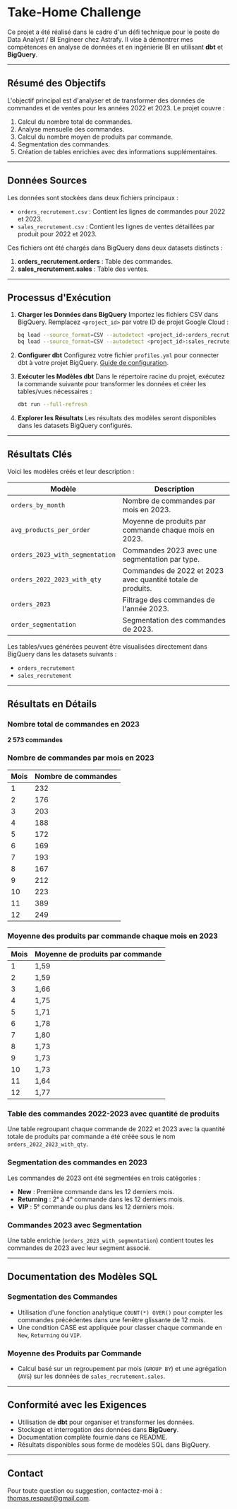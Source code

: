 # Take-Home Challenge

Ce projet a été réalisé dans le cadre d'un défi technique pour le poste de Data Analyst / BI Engineer chez Astrafy. Il vise à démontrer mes compétences en analyse de données et en ingénierie BI en utilisant **dbt** et **BigQuery**.

---

## Résumé des Objectifs

L'objectif principal est d'analyser et de transformer des données de commandes et de ventes pour les années 2022 et 2023. Le projet couvre :

1. Calcul du nombre total de commandes.
2. Analyse mensuelle des commandes.
3. Calcul du nombre moyen de produits par commande.
4. Segmentation des commandes.
5. Création de tables enrichies avec des informations supplémentaires.

---

## Données Sources

Les données sont stockées dans deux fichiers principaux :

- `orders_recrutement.csv` : Contient les lignes de commandes pour 2022 et 2023.
- `sales_recrutement.csv` : Contient les lignes de ventes détaillées par produit pour 2022 et 2023.

Ces fichiers ont été chargés dans BigQuery dans deux datasets distincts :

1. **orders_recrutement.orders** : Table des commandes.
2. **sales_recrutement.sales** : Table des ventes.

---

## Processus d'Exécution

1. **Charger les Données dans BigQuery**
   Importez les fichiers CSV dans BigQuery. Remplacez `<project_id>` par votre ID de projet Google Cloud :

   ```bash
   bq load --source_format=CSV --autodetect <project_id>:orders_recrutement.orders orders_recrutement.csv
   bq load --source_format=CSV --autodetect <project_id>:sales_recrutement.sales sales_recrutement.csv
   ```

2. **Configurer dbt**
   Configurez votre fichier `profiles.yml` pour connecter dbt à votre projet BigQuery. [Guide de configuration]([https://docs.getdbt.com/docs/connecting-to-databases#bigquery](https://docs.getdbt.com/docs/introduction)).

3. **Exécuter les Modèles dbt**
   Dans le répertoire racine du projet, exécutez la commande suivante pour transformer les données et créer les tables/vues nécessaires :

   ```bash
   dbt run --full-refresh
   ```

4. **Explorer les Résultats**
   Les résultats des modèles seront disponibles dans les datasets BigQuery configurés.

---

## Résultats Clés

Voici les modèles créés et leur description :

| Modèle                       | Description                                           |
|------------------------------|-------------------------------------------------------|
| `orders_by_month`            | Nombre de commandes par mois en 2023.                |
| `avg_products_per_order`     | Moyenne de produits par commande chaque mois en 2023. |
| `orders_2023_with_segmentation` | Commandes 2023 avec une segmentation par type.      |
| `orders_2022_2023_with_qty`  | Commandes de 2022 et 2023 avec quantité totale de produits. |
| `orders_2023`                | Filtrage des commandes de l'année 2023.              |
| `order_segmentation`         | Segmentation des commandes de 2023.                  |

Les tables/vues générées peuvent être visualisées directement dans BigQuery dans les datasets suivants :

- `orders_recrutement`
- `sales_recrutement`

---

## Résultats en Détails

### Nombre total de commandes en 2023

**2 573 commandes**

### Nombre de commandes par mois en 2023

| Mois | Nombre de commandes |
|------|---------------------|
| 1    | 232                 |
| 2    | 176                 |
| 3    | 203                 |
| 4    | 188                 |
| 5    | 172                 |
| 6    | 169                 |
| 7    | 193                 |
| 8    | 167                 |
| 9    | 212                 |
| 10   | 223                 |
| 11   | 389                 |
| 12   | 249                 |

### Moyenne des produits par commande chaque mois en 2023

| Mois | Moyenne de produits par commande |
|------|-----------------------------------|
| 1    | 1,59                              |
| 2    | 1,59                              |
| 3    | 1,66                              |
| 4    | 1,75                              |
| 5    | 1,71                              |
| 6    | 1,78                              |
| 7    | 1,80                              |
| 8    | 1,73                              |
| 9    | 1,73                              |
| 10   | 1,73                              |
| 11   | 1,64                              |
| 12   | 1,77                              |

### Table des commandes 2022-2023 avec quantité de produits

Une table regroupant chaque commande de 2022 et 2023 avec la quantité totale de produits par commande a été créée sous le nom `orders_2022_2023_with_qty`.

### Segmentation des commandes en 2023

Les commandes de 2023 ont été segmentées en trois catégories :

- **New** : Première commande dans les 12 derniers mois.
- **Returning** : 2ᵉ à 4ᵉ commande dans les 12 derniers mois.
- **VIP** : 5ᵉ commande ou plus dans les 12 derniers mois.

### Commandes 2023 avec Segmentation

Une table enrichie (`orders_2023_with_segmentation`) contient toutes les commandes de 2023 avec leur segment associé.

---

## Documentation des Modèles SQL

### Segmentation des Commandes

- Utilisation d'une fonction analytique `COUNT(*) OVER()` pour compter les commandes précédentes dans une fenêtre glissante de 12 mois.
- Une condition CASE est appliquée pour classer chaque commande en `New`, `Returning` ou `VIP`.

### Moyenne des Produits par Commande

- Calcul basé sur un regroupement par mois (`GROUP BY`) et une agrégation (`AVG`) sur les données de `sales_recrutement.sales`.

---

## Conformité avec les Exigences

- Utilisation de **dbt** pour organiser et transformer les données.
- Stockage et interrogation des données dans **BigQuery**.
- Documentation complète fournie dans ce README.
- Résultats disponibles sous forme de modèles SQL dans BigQuery.

---

## Contact

Pour toute question ou suggestion, contactez-moi à : [thomas.respaut@gmail.com](mailto:thomas.respaut@gmail.com).
